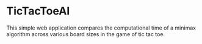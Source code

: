 # TicTacToeAI
This simple web application compares the computational time of a minimax algorithm across various board sizes in the game of tic tac toe. 
